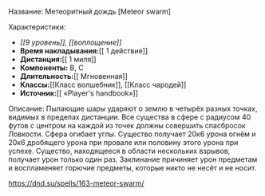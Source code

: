 Название: Метеоритный дождь \[Meteor swarm] 

Характеристики:
- *[[9 уровень]], [[воплощение]]*
- **Время накладывания:**[[ 1 действие]]
- **Дистанция:**[[ 1 миля]]
- **Компоненты:** В, С
- **Длительность:**[[ Мгновенная]]
- **Классы:**[[Класс  волшебник]], [[Класс чародей]]
- **Источник:**[[ «Player's handbook»]]

Описание:
Пылающие шары ударяют о землю в четырёх разных точках, видимых в пределах дистанции. Все существа в сфере с радиусом 40 футов с центром на каждой из точек должны совершить спасбросок Ловкости. Сфера огибает углы. Существо получает 20к6 урона огнём и 20к6 дробящего урона при провале или половину этого урона при успехе. Существо, находящееся в области нескольких взрывов, получает урон только один раз.
Заклинание причиняет урон предметам и воспламеняет горючие предметы, которые никто не несёт и не носит.

https://dnd.su/spells/163-meteor-swarm/